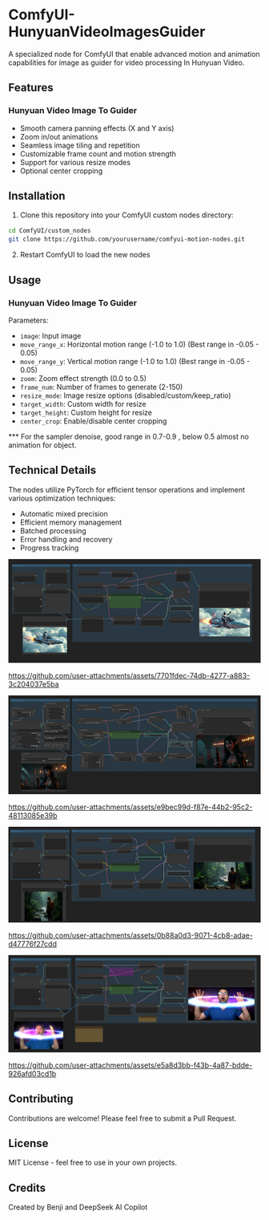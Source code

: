 # ComfyUI-HunyuanVideoImagesGuider
A specialized node for ComfyUI that enable advanced motion and animation capabilities for image as guider for video processing In Hunyuan Video.

## Features

### Hunyuan Video Image To Guider
- Smooth camera panning effects (X and Y axis)
- Zoom in/out animations
- Seamless image tiling and repetition
- Customizable frame count and motion strength
- Support for various resize modes
- Optional center cropping

## Installation

1. Clone this repository into your ComfyUI custom nodes directory:
```bash
cd ComfyUI/custom_nodes
git clone https://github.com/yourusername/comfyui-motion-nodes.git
```

2. Restart ComfyUI to load the new nodes

## Usage

### Hunyuan Video Image To Guider

Parameters:
- `image`: Input image
- `move_range_x`: Horizontal motion range (-1.0 to 1.0) (Best range in -0.05 - 0.05)
- `move_range_y`: Vertical motion range (-1.0 to 1.0) (Best range in -0.05 - 0.05)
- `zoom`: Zoom effect strength (0.0 to 0.5)
- `frame_num`: Number of frames to generate (2-150)
- `resize_mode`: Image resize options (disabled/custom/keep_ratio)
- `target_width`: Custom width for resize
- `target_height`: Custom height for resize
- `center_crop`: Enable/disable center cropping

*** For the sampler denoise, good range in 0.7-0.9 , below 0.5 almost no animation for object.

## Technical Details

The nodes utilize PyTorch for efficient tensor operations and implement various optimization techniques:
- Automatic mixed precision
- Efficient memory management
- Batched processing
- Error handling and recovery
- Progress tracking

![showcase](https://github.com/benjiyaya/ComfyUI-HunyuanVideoImagesGuider/blob/main/showcases/2.png?raw=true)


https://github.com/user-attachments/assets/7701fdec-74db-4277-a883-3c204037e5ba



![showcase](https://github.com/benjiyaya/ComfyUI-HunyuanVideoImagesGuider/blob/main/showcases/3.png?raw=true)


https://github.com/user-attachments/assets/e9bec99d-f87e-44b2-95c2-48113085e39b



![showcase](https://github.com/benjiyaya/ComfyUI-HunyuanVideoImagesGuider/blob/main/showcases/4.png?raw=true)



https://github.com/user-attachments/assets/0b88a0d3-9071-4cb8-adae-d47776f27cdd



![showcase](https://github.com/benjiyaya/ComfyUI-HunyuanVideoImagesGuider/blob/main/showcases/8.png?raw=true)


https://github.com/user-attachments/assets/e5a8d3bb-f43b-4a87-bdde-926afd03cd1b



## Contributing

Contributions are welcome! Please feel free to submit a Pull Request.

## License

MIT License - feel free to use in your own projects.

## Credits

Created by Benji and DeepSeek AI Copilot
